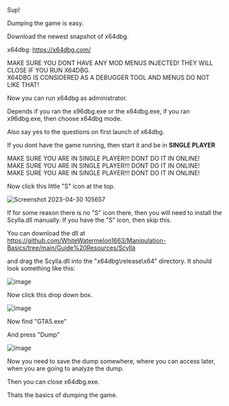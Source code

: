 Sup!

Dumping the game is easy.

Download the newest snapshot of x64dbg.

x64dbg: https://x64dbg.com/

MAKE SURE YOU DONT HAVE ANY MOD MENUS INJECTED! THEY WILL CLOSE IF YOU RUN X64DBG.<br>
X64DBG IS CONSIDERED AS A DEBUGGER TOOL AND MENUS DO NOT LIKE THAT!

Now you can run x64dbg as administrator.

Depends if you ran the x96dbg.exe or the x64dbg.exe,
if you ran x96dbg.exe, then choose x64dbg mode.

Also say yes to the questions on first launch of x64dbg.

If you dont have the game running, then start it and be in **SINGLE PLAYER**

MAKE SURE YOU ARE IN SINGLE PLAYER!!! DONT DO IT IN ONLINE!<br>
MAKE SURE YOU ARE IN SINGLE PLAYER!!! DONT DO IT IN ONLINE!<br>
MAKE SURE YOU ARE IN SINGLE PLAYER!!! DONT DO IT IN ONLINE!<br>

Now click this little "S" icon at the top.

![Screenshot 2023-04-30 105657](https://user-images.githubusercontent.com/132128937/235342321-f639c69e-da7d-44a4-b314-2039615b99a5.png)

If for some reason there is no "S" icon there, then you will need to install the Scylla.dll manually.
If you have the "S" icon, then skip this.

You can download the dll at https://github.com/WhiteWatermelon1663/Manipulation-Basics/tree/main/Guide%20Resources/Scylla

and drag the Scylla.dll into the "x64dbg\release\x64" directory. It should look something like this:

![image](https://user-images.githubusercontent.com/132128937/235342670-f3880e68-24da-4072-b5ce-8d3b68477150.png)

Now click this drop down box.

![image](https://user-images.githubusercontent.com/132128937/235342351-be184f28-c564-4f9a-9f01-517b658e3b0d.png)

Now find "GTA5.exe"

And press "Dump"

![image](https://user-images.githubusercontent.com/132128937/235342433-7f0c2edd-0994-4563-97fc-09b696fdf012.png)

Now you need to save the dump somewhere, where you can access later, when you are going to analyze the dump.

Then you can close x64dbg.exe.

Thats the basics of dumping the game.
